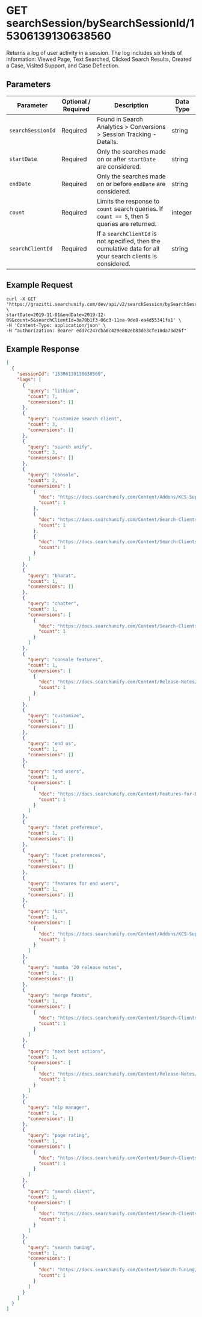 # GET searchSession/bySearchSessionId/15306139130638560
Returns a log of user activity in a session. The log includes six kinds of information: Viewed Page, Text Searched, Clicked Search Results, Created a Case, Visited Support, and Case Deflection.

## Parameters
| Parameter | Optional / Required | Description | Data Type | 
|--- | --- | --- | --- |
| `searchSessionId` | Required | Found in Search Analytics > Conversions > Session Tracking - Details. | string | 
| `startDate` | Required | Only the searches made on or after `startDate` are considered. | string |
| `endDate` | Required | Only the searches made on or before `endDate` are considered. | string |
| `count` | Required | Limits the response to `count` search queries. If `count == 5`, then 5 queries are returned. | integer | 
| `searchClientId` | Required | If a `searchClientId` is not specified, then the cumulative data for all your search clients is considered. | string |


## Example Request

```curl
curl -X GET 'https://grazitti.searchunify.com/dev/api/v2/searchSession/bySearchSessionId/15306139130638560? \
startDate=2019-11-01&endDate=2019-12-09&count=5&searchClientId=3a70b1f3-06c3-11ea-9de0-ea4d55341fa1' \
-H 'Content-Type: application/json' \
-H "authorization: Bearer edd7c247cba8c429e802eb83de3cfe10da73d26f"
```

## Example Response

```json
[
  {
    "sessionId": "15306139130638560",
    "logs": [
      {
        "query": "lithium",
        "count": 7,
        "conversions": []
      },
      {
        "query": "customize search client",
        "count": 3,
        "conversions": []
      },
      {
        "query": "search unify",
        "count": 3,
        "conversions": []
      },
      {
        "query": "console",
        "count": 2,
        "conversions": [
          {
            "doc": "https://docs.searchunify.com/Content/Addons/KCS-Support-Console.htm",
            "count": 1
          },
          {
            "doc": "https://docs.searchunify.com/Content/Search-Clients/Salesforce-Console-Chatter-Feed.htm",
            "count": 1
          },
          {
            "doc": "https://docs.searchunify.com/Content/Search-Clients/Salesforce-Console.htm",
            "count": 1
          }
        ]
      },
      {
        "query": "bharat",
        "count": 1,
        "conversions": []
      },
      {
        "query": "chatter",
        "count": 1,
        "conversions": [
          {
            "doc": "https://docs.searchunify.com/Content/Search-Clients/Salesforce-Console.htm",
            "count": 1
          }
        ]
      },
      {
        "query": "console features",
        "count": 1,
        "conversions": [
          {
            "doc": "https://docs.searchunify.com/Content/Release-Notes/Release-Notes.htm",
            "count": 1
          }
        ]
      },
      {
        "query": "customize",
        "count": 1,
        "conversions": []
      },
      {
        "query": "end us",
        "count": 1,
        "conversions": []
      },
      {
        "query": "end users",
        "count": 1,
        "conversions": [
          {
            "doc": "https://docs.searchunify.com/Content/Features-for-End-Users/Hide-Facet-Categories.htm",
            "count": 1
          }
        ]
      },
      {
        "query": "facet preference",
        "count": 1,
        "conversions": []
      },
      {
        "query": "facet preferences",
        "count": 1,
        "conversions": []
      },
      {
        "query": "features for end users",
        "count": 1,
        "conversions": []
      },
      {
        "query": "kcs",
        "count": 1,
        "conversions": [
          {
            "doc": "https://docs.searchunify.com/Content/Addons/KCS-Support-Console.htm",
            "count": 1
          }
        ]
      },
      {
        "query": "mamba '20 release notes",
        "count": 1,
        "conversions": []
      },
      {
        "query": "merge facets",
        "count": 1,
        "conversions": [
          {
            "doc": "https://docs.searchunify.com/Content/Search-Clients/Merge-Facets.htm",
            "count": 1
          }
        ]
      },
      {
        "query": "next best actions",
        "count": 1,
        "conversions": [
          {
            "doc": "https://docs.searchunify.com/Content/Release-Notes/Release-Notes.htm",
            "count": 1
          }
        ]
      },
      {
        "query": "nlp manager",
        "count": 1,
        "conversions": []
      },
      {
        "query": "page rating",
        "count": 1,
        "conversions": [
          {
            "doc": "https://docs.searchunify.com/Content/Search-Clients/Page-Rating.htm",
            "count": 1
          }
        ]
      },
      {
        "query": "search client",
        "count": 1,
        "conversions": [
          {
            "doc": "https://docs.searchunify.com/Content/Search-Clients/Slack.htm",
            "count": 1
          }
        ]
      },
      {
        "query": "search tuning",
        "count": 1,
        "conversions": [
          {
            "doc": "https://docs.searchunify.com/Content/Search-Tuning/Search-Tuning.htm",
            "count": 1
          }
        ]
      }
    ]
  }
]
```
